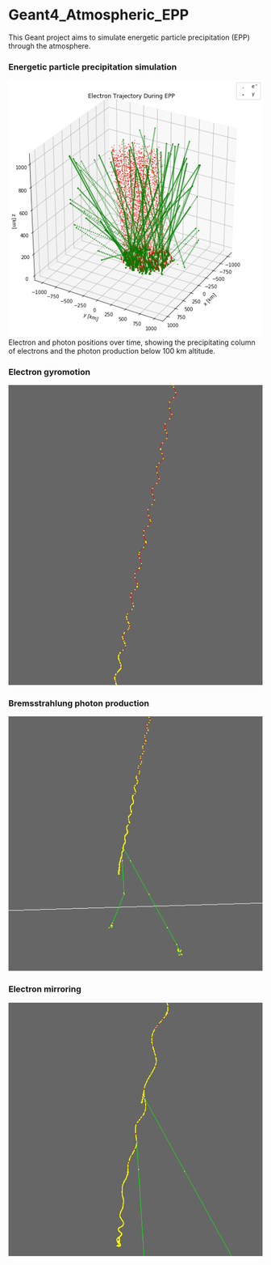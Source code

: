 # Geant4_Atmospheric_EPP

This Geant project aims to simulate energetic particle precipitation (EPP) through the atmosphere.

### Energetic particle precipitation simulation
![im4](./images/EPP_sim.png) 
Electron and photon positions over time, showing the precipitating column of electrons and the photon production below 100 km altitude.

### Electron gyromotion
![im1](./images/EPP_gyromotion.png)

### Bremsstrahlung photon production
![im2](./images/EPP_secondaries.png)

### Electron mirroring 
![im3](./images/EPP_mirroring.png)

